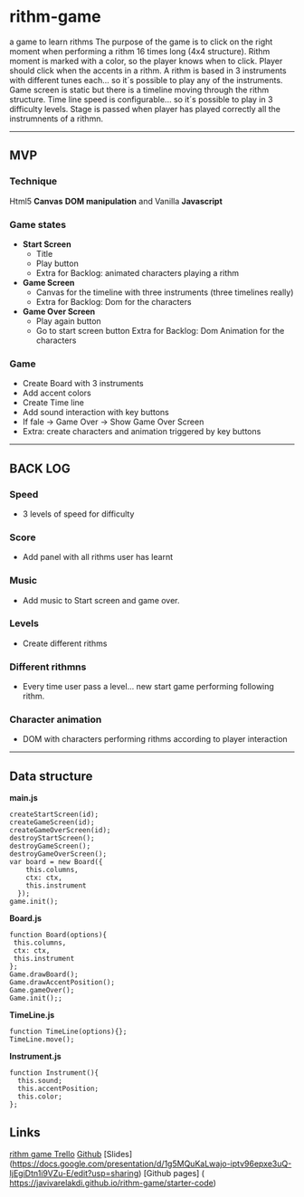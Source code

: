 # rithm-game
a game to learn rithms
The purpose of the game is to click on the right moment when performing a rithm 16 times long (4x4 structure).
Rithm moment is marked with a color, so the player knows when to click.
Player should click when the accents in a rithm.
A rithm is based in 3 instruments with different tunes each... so it´s possible to play any of the instruments.
Game screen is static but there is a timeline moving through the rithm structure. 
Time line speed is configurable... so it´s possible to play in 3 difficulty levels.
Stage is passed when player has played correctly all the instrumnents of a rithmn.
* * *
## MVP
### Technique
Html5 __Canvas__ __DOM manipulation__ and Vanilla __Javascript__
### Game states
* __Start Screen__
  * Title
  * Play button
  * Extra for Backlog: animated characters playing a rithm
* __Game Screen__
  * Canvas for the timeline with three instruments (three timelines really)
  * Extra for Backlog: Dom for the characters
* __Game Over Screen__
  * Play again button
  * Go to start screen button
  Extra for Backlog: Dom Animation for the characters
### Game
* Create Board with 3 instruments 
* Add accent colors
* Create Time line
* Add sound interaction with key buttons
* If fale -> Game Over -> Show Game Over Screen
* Extra: create characters and animation triggered by key buttons
* * *
## BACK LOG
### Speed
* 3 levels of speed for difficulty
### Score
* Add panel with all rithms user has learnt
### Music
* Add music to Start screen and game over.
### Levels
* Create different rithms
### Different rithmns
* Every time user pass a level... new start game performing following rithm.
### Character animation
* DOM with characters performing rithms according to player interaction
* * *
## Data structure
__main.js__
````
createStartScreen(id);
createGameScreen(id);
createGameOverScreen(id);
destroyStartScreen();
destroyGameScreen();
destroyGameOverScreen();
var board = new Board({
    this.columns,
    ctx: ctx,
    this.instrument
  });
game.init();
````
__Board.js__
````
function Board(options){
 this.columns,
 ctx: ctx,
 this.instrument
};
Game.drawBoard();
Game.drawAccentPosition();
Game.gameOver();
Game.init();;
````
__TimeLine.js__
````
function TimeLine(options){};
TimeLine.move();
````
__Instrument.js__
````
function Instrument(){
  this.sound;
  this.accentPosition;
  this.color;
};
````
## Links
[rithm game Trello](https://trello.com/b/rSxjIfLj/rithm-game)
[Github](https://github.com/javivarelakdi/rithm-game)
[Slides] (https://docs.google.com/presentation/d/1g5MQuKaLwajo-iptv96epxe3uQ-IjEgiDtn1i9VZu-E/edit?usp=sharing)
[Github pages] ( https://javivarelakdi.github.io/rithm-game/starter-code)
